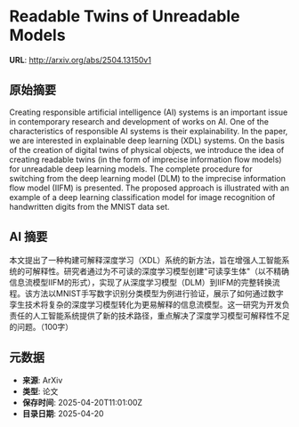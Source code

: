 # Readable Twins of Unreadable Models

**URL**: http://arxiv.org/abs/2504.13150v1

## 原始摘要

Creating responsible artificial intelligence (AI) systems is an important
issue in contemporary research and development of works on AI. One of the
characteristics of responsible AI systems is their explainability. In the
paper, we are interested in explainable deep learning (XDL) systems. On the
basis of the creation of digital twins of physical objects, we introduce the
idea of creating readable twins (in the form of imprecise information flow
models) for unreadable deep learning models. The complete procedure for
switching from the deep learning model (DLM) to the imprecise information flow
model (IIFM) is presented. The proposed approach is illustrated with an example
of a deep learning classification model for image recognition of handwritten
digits from the MNIST data set.


## AI 摘要

本文提出了一种构建可解释深度学习（XDL）系统的新方法，旨在增强人工智能系统的可解释性。研究者通过为不可读的深度学习模型创建"可读孪生体"（以不精确信息流模型IIFM的形式），实现了从深度学习模型（DLM）到IIFM的完整转换流程。该方法以MNIST手写数字识别分类模型为例进行验证，展示了如何通过数字孪生技术将复杂的深度学习模型转化为更易解释的信息流模型。这一研究为开发负责任的人工智能系统提供了新的技术路径，重点解决了深度学习模型可解释性不足的问题。（100字）

## 元数据

- **来源**: ArXiv
- **类型**: 论文
- **保存时间**: 2025-04-20T11:01:00Z
- **目录日期**: 2025-04-20
